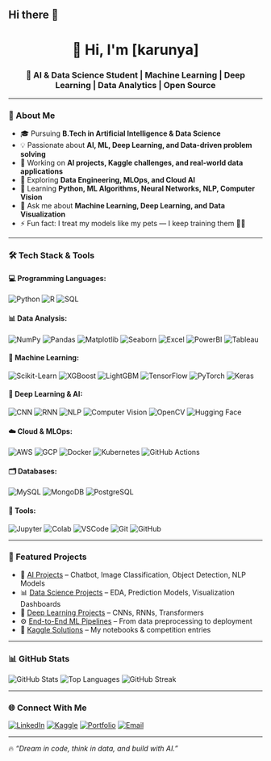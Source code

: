 ## Hi there 👋

<h1 align="center">👋 Hi, I'm [karunya]</h1>
<h3 align="center">🚀 AI & Data Science Student | Machine Learning | Deep Learning | Data Analytics | Open Source</h3>

---

### 🧠 About Me
- 🎓 Pursuing **B.Tech in Artificial Intelligence & Data Science**
- 💡 Passionate about **AI, ML, Deep Learning, and Data-driven problem solving**
- 🔭 Working on **AI projects, Kaggle challenges, and real-world data applications**
- 🧩 Exploring **Data Engineering, MLOps, and Cloud AI**
- 🌱 Learning **Python, ML Algorithms, Neural Networks, NLP, Computer Vision**
- 💬 Ask me about **Machine Learning, Deep Learning, and Data Visualization**
- ⚡ Fun fact: I treat my models like my pets — I keep training them 🐍🤖

---

### 🛠️ Tech Stack & Tools

#### 💻 Programming Languages:
![Python](https://img.shields.io/badge/-Python-3776AB?style=for-the-badge&logo=python&logoColor=white)
![R](https://img.shields.io/badge/-R-276DC3?style=for-the-badge&logo=r&logoColor=white)
![SQL](https://img.shields.io/badge/-SQL-003B57?style=for-the-badge&logo=postgresql&logoColor=white)

#### 📊 Data Analysis:
![NumPy](https://img.shields.io/badge/-NumPy-013243?style=for-the-badge&logo=numpy&logoColor=white)
![Pandas](https://img.shields.io/badge/-Pandas-150458?style=for-the-badge&logo=pandas)
![Matplotlib](https://img.shields.io/badge/-Matplotlib-ffffff?style=for-the-badge&logo=plotly&logoColor=blue)
![Seaborn](https://img.shields.io/badge/-Seaborn-0099CC?style=for-the-badge&logoColor=white)
![Excel](https://img.shields.io/badge/-Excel-217346?style=for-the-badge&logo=microsoftexcel&logoColor=white)
![PowerBI](https://img.shields.io/badge/-PowerBI-F2C811?style=for-the-badge&logo=powerbi&logoColor=black)
![Tableau](https://img.shields.io/badge/-Tableau-E97627?style=for-the-badge&logo=tableau&logoColor=white)

#### 🤖 Machine Learning:
![Scikit-Learn](https://img.shields.io/badge/-ScikitLearn-F7931E?style=for-the-badge&logo=scikit-learn&logoColor=white)
![XGBoost](https://img.shields.io/badge/-XGBoost-FF9900?style=for-the-badge&logo=xgboost&logoColor=white)
![LightGBM](https://img.shields.io/badge/-LightGBM-006400?style=for-the-badge&logo=lightgbm&logoColor=white)
![TensorFlow](https://img.shields.io/badge/-TensorFlow-FF6F00?style=for-the-badge&logo=tensorflow)
![PyTorch](https://img.shields.io/badge/-PyTorch-EE4C2C?style=for-the-badge&logo=pytorch)
![Keras](https://img.shields.io/badge/-Keras-D00000?style=for-the-badge&logo=keras&logoColor=white)

#### 🧬 Deep Learning & AI:
![CNN](https://img.shields.io/badge/-CNNs-FF6F00?style=for-the-badge)
![RNN](https://img.shields.io/badge/-RNNs-8E44AD?style=for-the-badge)
![NLP](https://img.shields.io/badge/-NLP-9B59B6?style=for-the-badge)
![Computer Vision](https://img.shields.io/badge/-Computer%20Vision-3498DB?style=for-the-badge)
![OpenCV](https://img.shields.io/badge/-OpenCV-27338e?style=for-the-badge&logo=opencv)
![Hugging Face](https://img.shields.io/badge/-HuggingFace-FFCC00?style=for-the-badge&logo=huggingface&logoColor=black)

#### ☁️ Cloud & MLOps:
![AWS](https://img.shields.io/badge/-AWS-232F3E?style=for-the-badge&logo=amazonaws&logoColor=white)
![GCP](https://img.shields.io/badge/-GoogleCloud-4285F4?style=for-the-badge&logo=googlecloud&logoColor=white)
![Docker](https://img.shields.io/badge/-Docker-2496ED?style=for-the-badge&logo=docker&logoColor=white)
![Kubernetes](https://img.shields.io/badge/-Kubernetes-326CE5?style=for-the-badge&logo=kubernetes&logoColor=white)
![GitHub Actions](https://img.shields.io/badge/-GitHub%20Actions-2088FF?style=for-the-badge&logo=githubactions&logoColor=white)

#### 🗂️ Databases:
![MySQL](https://img.shields.io/badge/-MySQL-4479A1?style=for-the-badge&logo=mysql&logoColor=white)
![MongoDB](https://img.shields.io/badge/-MongoDB-4EA94B?style=for-the-badge&logo=mongodb&logoColor=white)
![PostgreSQL](https://img.shields.io/badge/-PostgreSQL-4169E1?style=for-the-badge&logo=postgresql&logoColor=white)

#### 🧰 Tools:
![Jupyter](https://img.shields.io/badge/-Jupyter-F37626?style=for-the-badge&logo=jupyter&logoColor=white)
![Colab](https://img.shields.io/badge/-Google%20Colab-F9AB00?style=for-the-badge&logo=googlecolab&logoColor=white)
![VSCode](https://img.shields.io/badge/-VSCode-0078D7?style=for-the-badge&logo=visualstudiocode&logoColor=white)
![Git](https://img.shields.io/badge/-Git-F05032?style=for-the-badge&logo=git&logoColor=white)
![GitHub](https://img.shields.io/badge/-GitHub-181717?style=for-the-badge&logo=github)

---

### 📂 Featured Projects
- 🤖 [AI Projects](#) – Chatbot, Image Classification, Object Detection, NLP Models  
- 📊 [Data Science Projects](#) – EDA, Prediction Models, Visualization Dashboards  
- 🧠 [Deep Learning Projects](#) – CNNs, RNNs, Transformers  
- ⚙️ [End-to-End ML Pipelines](#) – From data preprocessing to deployment  
- 🧾 [Kaggle Solutions](#) – My notebooks & competition entries  

---

### 📊 GitHub Stats
![GitHub Stats](https://github-readme-stats.vercel.app/api?username=YourUsername&show_icons=true&theme=tokyonight)
![Top Languages](https://github-readme-stats.vercel.app/api/top-langs/?username=YourUsername&layout=compact&theme=tokyonight)
![GitHub Streak](https://github-readme-streak-stats.herokuapp.com/?user=YourUsername&theme=tokyonight)

---

### 🌐 Connect With Me
[![LinkedIn](https://img.shields.io/badge/-LinkedIn-0A66C2?style=for-the-badge&logo=linkedin&logoColor=white)](your-linkedin)
[![Kaggle](https://img.shields.io/badge/-Kaggle-20BEFF?style=for-the-badge&logo=kaggle&logoColor=white)](your-kaggle)
[![Portfolio](https://img.shields.io/badge/-Portfolio-24292F?style=for-the-badge&logo=githubpages&logoColor=white)](your-portfolio)
[![Email](https://img.shields.io/badge/-Email-D14836?style=for-the-badge&logo=gmail&logoColor=white)](mailto:youremail@example.com)

---

🔥 _“Dream in code, think in data, and build with AI.”_




